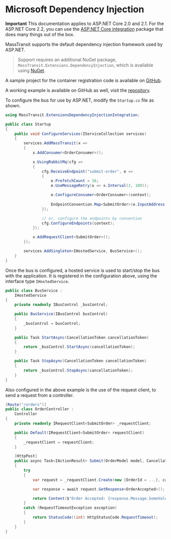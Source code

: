 # Microsoft Dependency Injection

**Important**
This documentation applies to ASP.NET Core 2.0 and 2.1. For the ASP.NET Core 2.2, you can use the 
[ASP.NET Core integration](../configuration.md#masstransit-and-aspnet-core) package that does many things out of the box.

MassTransit supports the default dependency injection framework used by ASP.NET.

> Support requires an additional NuGet package, `MassTransit.Extensions.DependencyInjection`, which is available using [NuGet](https://www.nuget.org/packages/MassTransit.Extensions.DependencyInjection/).

A sample project for the container registration code is available on [GitHub](https://github.com/MassTransit/Sample-Containers).

A working example is available on GitHub as well, visit the [repository](https://github.com/phatboyg/Sample-DotNetCore-DI/).

To configure the bus for use by ASP.NET, modify the `Startup.cs` file as shown.

```csharp
using MassTransit.ExtensionsDependencyInjectionIntegration;

public class Startup
{
    public void ConfigureServices(IServiceCollection services)
    {
        services.AddMassTransit(x =>
        {
            x.AddConsumer<OrderConsumer>();

            x.UsingRabbitMq(cfg =>
            {
                cfg.ReceiveEndpoint("submit-order", e =>
                {
                    e.PrefetchCount = 16;
                    e.UseMessageRetry(x => x.Interval(2, 100));

                    e.ConfigureConsumer<OrderConsumer>(context);
                    
                    EndpointConvention.Map<SubmitOrder>(e.InputAddress);
                });

                // or, configure the endpoints by convention
                cfg.ConfigureEndpoints(context);
            });

            x.AddRequestClient<SubmitOrder>();
        });

        services.AddSingleton<IHostedService, BusService>();
    }
}
```

Once the bus is configured, a hosted service is used to start/stop the bus with the application. It is registered in the configuration above, using the interface type `IHostedService`.

```csharp
public class BusService :
    IHostedService
{
    private readonly IBusControl _busControl;

    public BusService(IBusControl busControl)
    {
        _busControl = busControl;
    }

    public Task StartAsync(CancellationToken cancellationToken)
    {
        return _busControl.StartAsync(cancellationToken);
    }

    public Task StopAsync(CancellationToken cancellationToken)
    {
        return _busControl.StopAsync(cancellationToken);
    }
}
```

Also configured in the above example is the use of the request client, to send a request from a controller.

```csharp
[Route("/orders")]
public class OrderController :
    Controller
{
    private readonly IRequestClient<SubmitOrder> _requestClient;

    public Default(IRequestClient<SubmitOrder> requestClient)
    {
        _requestClient = requestClient;
    }

    [HttpPost]
    public async Task<IActionResult> Submit(OrderModel model, CancellationToken cancellationToken)
    {
        try
        {
            var request = _requestClient.Create(new {OrderId = ...}, cancellationToken);

            var response = await request.GetResponse<OrderAccepted>();

            return Content($"Order Accepted: {response.Message.SomeValue}");
        }
        catch (RequestTimeoutException exception)
        {
            return StatusCode((int) HttpStatusCode.RequestTimeout);
        }
    }
}
```

